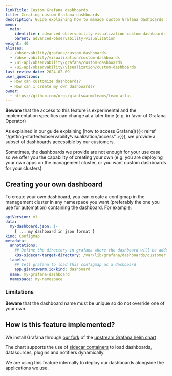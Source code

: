 ```yaml
---
linkTitle: Custom Grafana dashboards
title: Creating custom Grafana dashboards
description: Guide explaining how to manage custom Grafana dashboards in our management cluster Grafana.
menu:
  main:
    identifier: advanced-observability-visualization-custom-dashboards
    parent: advanced-observability-visualization
weight: 40
aliases:
  - /observability/grafana/custom-dashboards
  - /observability/visualization/custom-dashboards
  - /ui-api/observability/grafana/custom-dashboards
  - /ui-api/observability/visualization/custom-dashboards
last_review_date: 2024-02-09
user_questions:
  - How can customize dashboards?
  - How can I create my own dashboards?
owner:
  - https://github.com/orgs/giantswarm/teams/team-atlas
---
```


__Beware__ that the access to this feature is experimental and the implementation specifics can change at a later time (e.g. in favor of Grafana Operator)

As explained in our guide explaining [how to access Grafana]({{< relref "/getting-started/observability/visualization/access" >}}), we provide a subset of dashboards accessible by our customers.

Sometimes, the dashboards we provide are not enough for your use case so we offer you the capability of creating your own (e.g. you are deploying your own apps on the management cluster, or you want custom dashboards for your clusters).

## Creating your own dashboard

To create your own dashboard, you can create a configmap in the management cluster in any namespace you want (preferably the one you use for automation) containing the dashboard. For example:

```yaml
apiVersion: v1
data:
  my-dashboard.json: |-
    { ... my dashboard in json format }
kind: ConfigMap
metadata:
  annotations:
    ## Define the directory in grafana where the dashboard will be added to the grafana container
    k8s-sidecar-target-directory: /var/lib/grafana/dashboards/customer
  labels:
    ## Tell grafana to load this configmap as a dashboard
    app.giantswarm.io/kind: dashboard
  name: my-grafana-dashboard
  namespace: my-namespace
```

### Limitations

__Beware__ that the dashboard name must be unique so do not override one of your own.

## How is this feature implemented?

We install Grafana through [our fork](https://github.com/giantswarm/grafana-app) of the [upstream Grafana helm chart](https://github.com/grafana/helm-charts/tree/main/charts/grafana)

The chart supports the use of [sidecar containers](https://github.com/grafana/helm-charts/blob/dcc1c7d1b830259c4d208fcddb6fd8ec7e56682f/charts/grafana/values.yaml#L740) to load dashboards, datasources, plugins and notifiers dynamically.

We are using this feature internally to deploy our dashboards alongside the applications we use.
